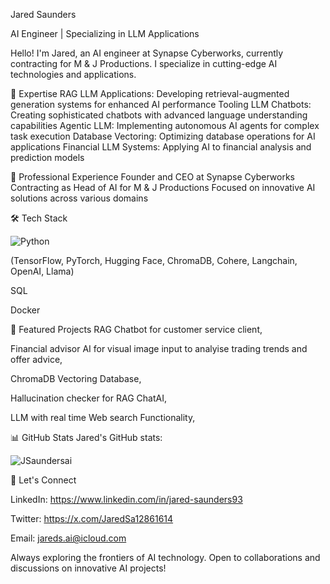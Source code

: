 Jared Saunders


AI Engineer | Specializing in LLM Applications

Hello! I'm Jared, an AI engineer at Synapse Cyberworks, currently contracting for M & J Productions. I specialize in cutting-edge AI technologies and applications.


🚀 Expertise
RAG LLM Applications: Developing retrieval-augmented generation systems for enhanced AI performance
Tooling LLM Chatbots: Creating sophisticated chatbots with advanced language understanding capabilities
Agentic LLM: Implementing autonomous AI agents for complex task execution
Database Vectoring: Optimizing database operations for AI applications
Financial LLM Systems: Applying AI to financial analysis and prediction models


💼 Professional Experience
Founder and CEO at Synapse Cyberworks
Contracting as Head of AI  for M & J Productions
Focused on innovative AI solutions across various domains


🛠️ Tech Stack

![Python](https://img.shields.io/badge/-Python-3776AB?style=flat-square&logo=Python&logoColor=white)

(TensorFlow,
PyTorch,
Hugging Face, ChromaDB, Cohere, Langchain, OpenAI, Llama)

SQL

Docker


🌟 Featured Projects
RAG Chatbot for customer service client,

Financial advisor AI for visual image input to analyise trading trends and offer advice,


ChromaDB Vectoring Database,

Hallucination checker for RAG ChatAI,

LLM with real time Web search Functionality,



📊 GitHub Stats
Jared's GitHub stats:

![JSaundersai](https://github-readme-stats.vercel.app/api?username=yourusername&show_icons=true&theme=radical)


🤝 Let's Connect

LinkedIn: https://www.linkedin.com/in/jared-saunders93

Twitter: https://x.com/JaredSa12861614

Email: jareds.ai@icloud.com




Always exploring the frontiers of AI technology. Open to collaborations and discussions on innovative AI projects!
